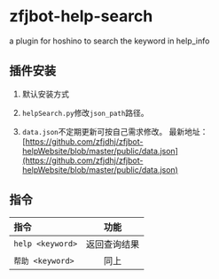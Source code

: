 
# zfjbot-help-search

a plugin for hoshino to search the keyword in help_info

## 插件安装

1. 默认安装方式

2. `helpSearch.py`修改`json_path`路径。

3. `data.json`不定期更新可按自己需求修改。
最新地址：[https://github.com/zfjdhj/zfjbot-helpWebsite/blob/master/public/data.json](https://github.com/zfjdhj/zfjbot-helpWebsite/blob/master/public/data.json)

## 指令

| 指令 | 功能 |
| :-- | :---: |
| `help <keyword>` | 返回查询结果 |
| `帮助 <keyword>` | 同上 |
